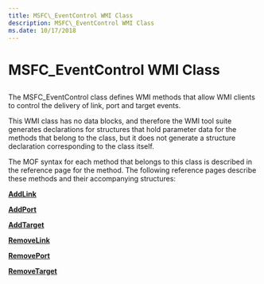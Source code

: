 ```yaml
---
title: MSFC\_EventControl WMI Class
description: MSFC\_EventControl WMI Class
ms.date: 10/17/2018
---
```


# MSFC\_EventControl WMI Class


## <span id="ddk_msfc_eventcontrol_wmi_class_kr"></span><span id="DDK_MSFC_EVENTCONTROL_WMI_CLASS_KR"></span>


The MSFC\_EventControl class defines WMI methods that allow WMI clients to control the delivery of link, port and target events.

This WMI class has no data blocks, and therefore the WMI tool suite generates declarations for structures that hold parameter data for the methods that belong to the class, but it does not generate a structure declaration corresponding to the class itself.

The MOF syntax for each method that belongs to this class is described in the reference page for the method. The following reference pages describe these methods and their accompanying structures:

[**AddLink**](addlink.md)

[**AddPort**](addport.md)

[**AddTarget**](addtarget.md)

[**RemoveLink**](removelink.md)

[**RemovePort**](removeport.md)

[**RemoveTarget**](removetarget.md)

 

 





